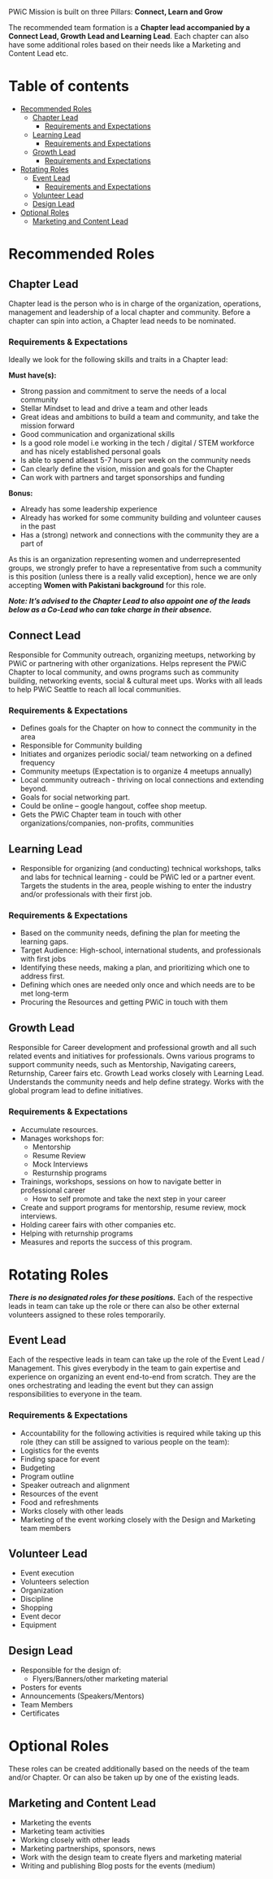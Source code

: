 PWiC Mission is built on three Pillars: **Connect, Learn and Grow** 
 
The recommended team formation is a **Chapter lead accompanied by a Connect Lead, Growth Lead and Learning Lead**. 
Each chapter can also have some additional roles based on their needs like a Marketing and Content Lead etc.


Table of contents
=================

<!--ts-->
   * [Recommended Roles](#recommended-roles)
      * [Chapter Lead](#chapter-lead)
        * [Requirements and Expectations](#requirements-and-expectations)
      * [Learning Lead](#learning-lead)
        * [Requirements and Expectations](#requirements-and-expectations)
      * [Growth Lead](#Growth-lead)
        * [Requirements and Expectations](#requirements-and-expectations)
   * [Rotating Roles](#rotating-roles)
      * [Event Lead](#event-lead)
        * [Requirements and Expectations](#requirements-and-expectations)
      * [Volunteer Lead](#volunteer-lead)
      * [Design Lead](#design-lead)
   * [Optional Roles](#optional-roles)
      * [Marketing and Content Lead](#merketing-and-content-lead)
<!--te-->

Recommended Roles
=================

Chapter Lead
------------
Chapter lead is the person who is in charge of the organization, operations, management and leadership of a local chapter and community. Before a chapter can spin into action, a Chapter lead needs to be nominated. 

### Requirements & Expectations
Ideally we look for the following skills and traits in a Chapter lead:

**Must have(s):**
* Strong passion and commitment to serve the needs of a local community 
* Stellar Mindset to lead and drive a team and other leads
* Great ideas and ambitions to build a team and community, and take the mission forward
* Good communication and organizational skills 
* Is a good role model i.e working in the tech / digital / STEM workforce and has nicely established personal goals
* Is able to spend atleast 5-7 hours per week on the community needs
* Can clearly define the vision, mission and goals for the Chapter
* Can work with partners and target sponsorships and funding

**Bonus:**
* Already has some leadership experience
* Already has worked for some community building and volunteer causes in the past
* Has a (strong) network and connections with the community they are a part of 

As this is an organization representing women and underrepresented groups, we strongly prefer to have a representative from such a community is this position (unless there is a really valid exception), hence we are only accepting **Women with Pakistani background** for this role.

___Note: It’s advised to the Chapter Lead to also appoint one of the leads below as a Co-Lead who can take charge in their absence.___

Connect Lead
------------
Responsible for Community outreach, organizing meetups, networking by PWiC or partnering with other organizations. Helps represent the PWiC Chapter to local community, and owns programs such as community building, networking events, social & cultural meet ups. Works with all leads to help PWiC Seattle to reach all local communities. 

### Requirements & Expectations
* Defines goals for the Chapter on how to connect the community in the area
* Responsible for Community building
* Initiates and organizes periodic social/ team networking on a defined frequency
* Community meetups (Expectation is to organize 4 meetups annually)
* Local community outreach - thriving on local connections and extending beyond.
* Goals for social networking part.
* Could be online – google hangout, coffee shop meetup.
* Gets the PWiC Chapter team in touch with other organizations/companies, non-profits, communities
 
Learning Lead
-------------
* Responsible for organizing (and conducting) technical workshops, talks and labs for technical learning - could be PWiC led or a partner event. Targets the students in the area, people wishing to enter the industry and/or professionals with their first job.

### Requirements & Expectations
* Based on the community needs, defining the plan for meeting the learning gaps.
* Target Audience: High-school, international students, and professionals with first jobs
* Identifying these needs, making a plan, and prioritizing which one to address first. 
* Defining which ones are needed only once and which needs are to be met long-term
* Procuring the Resources and getting PWiC in touch with them
 
Growth Lead
-----------
Responsible for Career development and professional growth and all such related events and initiatives for professionals. Owns various programs to support community needs, such as Mentorship, Navigating careers, Returnship, Career fairs etc. Growth Lead works closely with Learning Lead. Understands the community needs and help define strategy. Works with the global program lead to define initiatives. 

### Requirements & Expectations
* Accumulate resources.
* Manages workshops for:
   * Mentorship
   * Resume Review
   * Mock Interviews
   * Resturnship programs
* Trainings, workshops, sessions on how to navigate better in professional career
   * How to self promote and take the next step in your career
* Create and support programs for mentorship, resume review, mock interviews.
* Holding career fairs with other companies etc.
* Helping with returnship programs
* Measures and reports the success of this program.
 
Rotating Roles
==============
___There is no designated roles for these positions.___
Each of the respective leads in team can take up the role or there can also be other external volunteers assigned to these roles temporarily. 

Event Lead
----------
Each of the respective leads in team can take up the role of the Event Lead / Management. This gives everybody in the team to gain expertise and experience on organizing an event end-to-end from scratch. 
They are the ones orchestrating and leading the event but they can assign responsibilities to everyone in the team.

### Requirements & Expectations
* Accountability for the following activities is required while taking up this role (they can still be assigned to various people on the team):
* Logistics for the events
* Finding space for event
* Budgeting
* Program outline
* Speaker outreach and alignment
* Resources of the event
* Food and refreshments
* Works closely with other leads
* Marketing of the event working closely with the Design and Marketing team members

Volunteer Lead
--------------
* Event execution
* Volunteers selection
* Organization
* Discipline
* Shopping
* Event decor
* Equipment

Design Lead
-----------
* Responsible for the design of:
   * Flyers/Banners/other marketing material
* Posters for events
* Announcements (Speakers/Mentors)
* Team Members
* Certificates

Optional Roles
==============
These roles can be created additionally based on the needs of the team and/or Chapter.
Or can also be taken up by one of the existing leads.

Marketing and Content Lead
------------------------
* Marketing the events
* Marketing team activities
* Working closely with other leads
* Marketing partnerships, sponsors, news
* Work with the design team to create flyers and marketing material
* Writing and publishing Blog posts for the events (medium)
